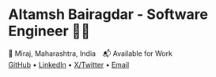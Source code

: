 # Altamsh Bairagdar - Software Engineer 🧑‍💻
📍 Miraj, Maharashtra, India 📬 Available for Work  
[GitHub](https://github.com/altamsh04) • [LinkedIn](https://www.linkedin.com/in/altamsh-bairagdar-324ab7254) • [X/Twitter](https://x.com/altamsh04) • [Email](bairagdaraltamsh@gmail.com)
